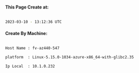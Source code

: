 
   
#### This Page Create at:

```bash

2023-03-10 - 13:12:36 UTC

```

#### Create By Machine:

```bash

Host Name : fv-az440-547

platform  : Linux-5.15.0-1034-azure-x86_64-with-glibc2.35

Ip Local  : 10.1.0.232

```

